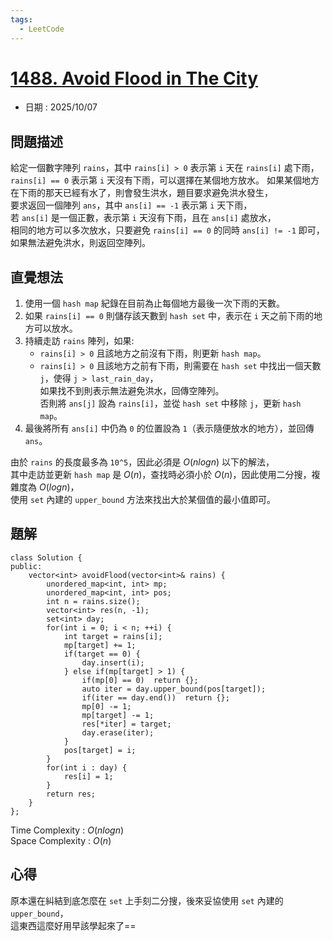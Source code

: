 ```yaml
---
tags:
  - LeetCode
---
```


# [1488. Avoid Flood in The City](https://leetcode.com/problems/avoid-flood-in-the-city/description/)  

+ 日期 : 2025/10/07  

## 問題描述  

給定一個數字陣列 `rains`，其中 `rains[i] > 0` 表示第 `i` 天在 `rains[i]` 處下雨，  
`rains[i] == 0` 表示第 `i` 天沒有下雨，可以選擇在某個地方放水。
如果某個地方在下雨的那天已經有水了，則會發生洪水，題目要求避免洪水發生，  
要求返回一個陣列 `ans`，其中 `ans[i] == -1` 表示第 `i` 天下雨，  
若 `ans[i]` 是一個正數，表示第 `i` 天沒有下雨，且在 `ans[i]` 處放水，  
相同的地方可以多次放水，只要避免 `rains[i] == 0` 的同時 `ans[i] != -1` 即可，  
如果無法避免洪水，則返回空陣列。  

## 直覺想法  

1. 使用一個 `hash map` 紀錄在目前為止每個地方最後一次下雨的天數。  
2. 如果 `rains[i] == 0` 則儲存該天數到 `hash set` 中，表示在 `i` 天之前下雨的地方可以放水。  
3. 持續走訪 `rains` 陣列，如果:  
    - `rains[i] > 0` 且該地方之前沒有下雨，則更新 `hash map`。  
    - `rains[i] > 0` 且該地方之前有下雨，則需要在 `hash set` 中找出一個天數 `j`，使得 `j > last_rain_day`，  
      如果找不到則表示無法避免洪水，回傳空陣列。  
      否則將 `ans[j]` 設為 `rains[i]`，並從 `hash set` 中移除 `j`，更新 `hash map`。  
4. 最後將所有 `ans[i]` 中仍為 `0` 的位置設為 `1`（表示隨便放水的地方），並回傳 `ans`。  

由於 `rains` 的長度最多為 `10^5`，因此必須是 $O(nlogn)$ 以下的解法，  
其中走訪並更新 `hash map` 是 $O(n)$，查找時必須小於 $O(n)$，因此使用二分搜，複雜度為 $O(logn)$，  
使用 `set` 內建的 `upper_bound` 方法來找出大於某個值的最小值即可。  

## 題解  

```cpp=
class Solution {
public:
    vector<int> avoidFlood(vector<int>& rains) {
        unordered_map<int, int> mp;
        unordered_map<int, int> pos;
        int n = rains.size();
        vector<int> res(n, -1);
        set<int> day;
        for(int i = 0; i < n; ++i) {
            int target = rains[i];
            mp[target] += 1;
            if(target == 0) {
                day.insert(i);
            } else if(mp[target] > 1) {
                if(mp[0] == 0)  return {};
                auto iter = day.upper_bound(pos[target]);
                if(iter == day.end())  return {};
                mp[0] -= 1;
                mp[target] -= 1;
                res[*iter] = target;
                day.erase(iter);
            }
            pos[target] = i;
        }
        for(int i : day) {
            res[i] = 1;
        }
        return res;
    }
};
```

Time Complexity : $O(nlogn)$  
Space Complexity : $O(n)$  

## 心得  

原本還在糾結到底怎麼在 `set` 上手刻二分搜，後來妥協使用 `set` 內建的 `upper_bound`，  
這東西這麼好用早該學起來了==  
